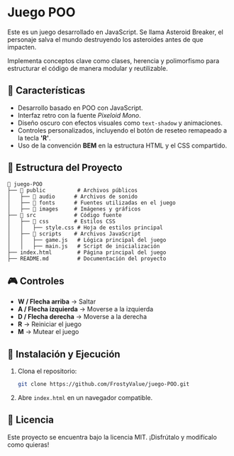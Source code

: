 # Juego POO

Este es un juego desarrollado en JavaScript. Se llama Asteroid Breaker, el personaje salva el mundo destruyendo los asteroides antes de que impacten.

&#x20;Implementa conceptos clave como clases, herencia y polimorfismo para estructurar el código de manera modular y reutilizable.

## 🚀 Características

- Desarrollo basado en POO con JavaScript.
- Interfaz retro con la fuente *Pixeloid Mono*.
- Diseño oscuro con efectos visuales como `text-shadow` y animaciones.
- Controles personalizados, incluyendo el botón de reseteo remapeado a la tecla **'R'**.
- Uso de la convención **BEM** en la estructura HTML y el CSS compartido.

## 📂 Estructura del Proyecto

```
📁 juego-POO
├── 📂 public          # Archivos públicos
│   ├── 📂 audio      # Archivos de sonido
│   ├── 📂 fonts      # Fuentes utilizadas en el juego
│   ├── 📂 images     # Imágenes y gráficos
├── 📂 src            # Código fuente
│   ├── 📂 css        # Estilos CSS
│   │   ├── style.css # Hoja de estilos principal
│   ├── 📂 scripts    # Archivos JavaScript
│   │   ├── game.js   # Lógica principal del juego
│   │   ├── main.js   # Script de inicialización
├── index.html        # Página principal del juego
├── README.md         # Documentación del proyecto
```

## 🎮 Controles

- **W / Flecha arriba** → Saltar
- **A / Flecha izquierda** → Moverse a la izquierda
- **D / Flecha derecha** → Moverse a la derecha
- **R** → Reiniciar el juego
- **M** → Mutear el juego

## 📜 Instalación y Ejecución

1. Clona el repositorio:
   ```bash
   git clone https://github.com/FrostyValue/juego-POO.git
   ```
2. Abre `index.html` en un navegador compatible.

## 📝 Licencia

Este proyecto se encuentra bajo la licencia MIT. ¡Disfrútalo y modifícalo como quieras!
